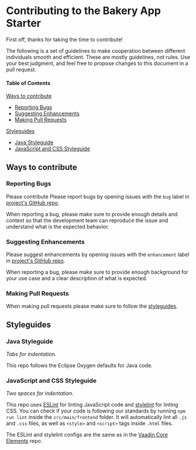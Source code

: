 # Contributing to the Bakery App Starter

First off, thanks for taking the time to contribute!

The following is a set of guidelines to make cooperation between different individuals smooth and efficient. These are mostly guidelines, not rules. Use your best judgment, and feel free to propose changes to this document in a pull request.


#### Table of Contents

[Ways to contribute](#ways-to-contribute)
  * [Reporting Bugs](#reporting-bugs)
  * [Suggesting Enhancements](#suggesting-enhancements)
  * [Making Pull Requests](#making-pull-requests)

[Styleguides](#styleguides)
  * [Java Styleguide](#java-styleguide)
  * [JavaScript and CSS Styleguide](#javascript-and-css-styleguide)
  

## Ways to contribute

### Reporting Bugs
Please contribute 
Please report bugs by opening issues with the `bug` label in [project's GitHub repo](https://github.com/vaadin/bakery-app-starter-flow-spring/issues/new?labels=bug).

When reporting a bug, please make sure to provide enough details and context so that the development team can reproduce the issue and understand what is the expected behavior. 


### Suggesting Enhancements

Please suggest enhancements by opening issues with the `enhancement` label in [project's GitHub repo](https://github.com/vaadin/bakery-app-starter-flow-spring/issues/new?labels=enhancement).

When reporting a bug, please make sure to provide enough background for your use case and a clear description of what is expected.


### Making Pull Requests

When making pull requests please make sure to follow the [styleguides](#styleguides).


## Styleguides

### Java Styleguide

_Tabs for indentation._

This repo follows the Eclipse Oxygen defaults for Java code.


### JavaScript and CSS Styleguide

_Two spaces for indentation._

This repo uses [ESLint](http://eslint.org/) for linting JavaScript code and [stylelint](https://stylelint.io/) for linting CSS. You can check if your code is following our standards by running `npm run lint` inside the `src/main/frontend` folder. It will automatically lint all `.js` and `.css` files, as well as `<style>` and `<script>` tags inside `.html` files.
 
The ESLint and stylelint configs are the same as in the [Vaadin Core Elements](https://github.com/vaadin/vaadin-element-skeleton) repo.
